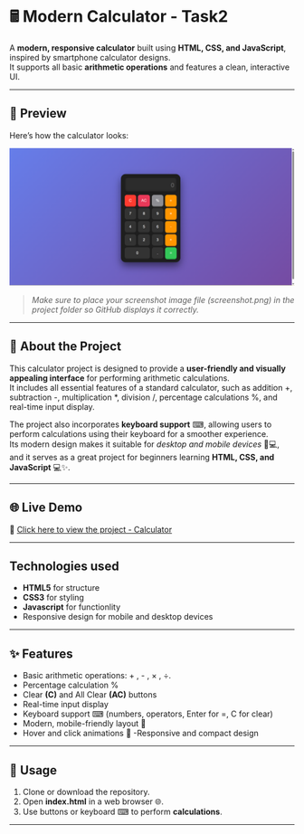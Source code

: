 # 🖩 Modern Calculator - Task2

A **modern, responsive calculator** built using **HTML, CSS, and JavaScript**, inspired by smartphone calculator designs.  
It supports all basic **arithmetic operations** and features a clean, interactive UI.

---

## 📸 Preview

Here’s how the calculator looks:

![Calculator Screenshot](https://github.com/AISHWARYA152/CodeAlpha_tasks/blob/8782ca78dfc7308cde8fa9d3b558fc146a39ebfe/Calculator/Screenshot%202025-09-01%20015827.png)

> *Make sure to place your screenshot image file (screenshot.png) in the project folder so GitHub displays it correctly.*

---

## 🔹 About the Project

This calculator project is designed to provide a **user-friendly and visually appealing interface** for performing arithmetic calculations.  
It includes all essential features of a standard calculator, such as addition +, subtraction -, multiplication *, division /, percentage calculations %, and real-time input display.  

The project also incorporates **keyboard support** ⌨, allowing users to perform calculations using their keyboard for a smoother experience.  
Its modern design makes it suitable for *desktop and mobile devices* 📱💻, and it serves as a great project for beginners learning **HTML, CSS, and JavaScript** 💻✨.

--- 

## 🌐 Live Demo  
🔗 [Click here to view the project - Calculator](https://aishwarya152.github.io/CodeAlpha_tasks/Calculator/)  

---

## Technologies used 
 - **HTML5** for structure 
 - **CSS3** for styling
 - **Javascript** for functionlity
 - Responsive design for mobile and desktop devices

---
## ✨ Features

- Basic arithmetic operations: + , - , × , ÷.
- Percentage calculation %
- Clear **(C)** and All Clear **(AC)** buttons
- Real-time input display
- Keyboard support ⌨ (numbers, operators, Enter for =, C for clear)
- Modern, mobile-friendly layout 📱
- Hover and click animations 🎨 -Responsive and compact design
  
---

## 🚀 Usage

1. Clone or download the repository.
2. Open **index.html** in a web browser 🌐.
3. Use buttons or keyboard ⌨ to perform **calculations**.

---
